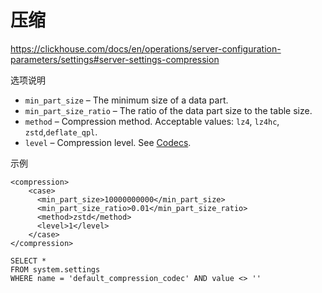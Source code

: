 # 压缩

<https://clickhouse.com/docs/en/operations/server-configuration-parameters/settings#server-settings-compression>

选项说明

-   `min_part_size` – The minimum size of a data part.
-   `min_part_size_ratio` – The ratio of the data part size to the table size.
-   `method` – Compression method. Acceptable values: `lz4`, `lz4hc`, `zstd`,`deflate_qpl`.
-   `level` – Compression level. See [Codecs](https://clickhouse.com/docs/en/sql-reference/statements/create/table#create-query-general-purpose-codecs "Codecs").

示例

```纯文本
<compression>
    <case>
      <min_part_size>10000000000</min_part_size>
      <min_part_size_ratio>0.01</min_part_size_ratio>
      <method>zstd</method>
      <level>1</level>
    </case>
</compression>
```

```纯文本
SELECT *
FROM system.settings
WHERE name = 'default_compression_codec' AND value <> ''
```
